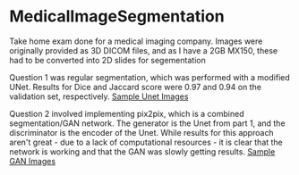 # MedicalImageSegmentation
Take home exam done for a medical imaging company. Images were originally provided as 3D DICOM files, and as I have a 2GB MX150, these had to be converted into 2D slides for segementation

Question 1 was regular segmentation, which was performed with a modified UNet. Results for Dice and Jaccard score were 0.97 and 0.94 on the validation set, respectively.
[Sample Unet Images](https://github.com/JonathanBhimani-Burrows/MedicalImageSegmentation/Unet_Images.PNG)

Question 2 involved implementing pix2pix, which is a combined segmentation/GAN network. The generator is the Unet from part 1, and the discriminator is the encoder of the Unet. While results for this approach aren't great - due to a lack of computational resources - it is clear that the network is working and that the GAN was slowly getting results.
[Sample GAN Images](https://github.com/JonathanBhimani-Burrows/MedicalImageSegmentation/GAN_Images.PNG)
